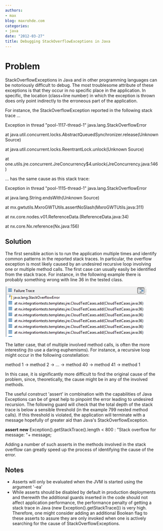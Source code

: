 ```yaml
---
authors:
- max
blog: maxrohde.com
categories:
- java
date: "2012-03-27"
title: Debugging StackOverflowExceptions in Java
---
```


# Problem

StackOverflowExceptions in Java and in other programming languages can be notoriously difficult to debug. The most troublesome attribute of these exceptions is that they occur in no specific place in the application. In specific, the location (class+line number) in which the exception is thrown does only point indirectly to the erroneous part of the application.

For instance, the StackOverflowException reported in the following stack trace …

Exception in thread "pool-1117-thread-1" java.lang.StackOverflowError

at java.util.concurrent.locks.AbstractQueuedSynchronizer.release(Unknown Source)

at java.util.concurrent.locks.ReentrantLock.unlock(Unknown Source)

at one.utils.jre.concurrent.JreConcurrency$4.unlock(JreConcurrency.java:146)

… has the same cause as this stack trace:

Exception in thread "pool-1115-thread-1" java.lang.StackOverflowError

at java.lang.String.endsWith(Unknown Source)

at mx.gwtutils.MxroGWTUtils.assertNoSlash(MxroGWTUtils.java:311)

at nx.core.nodes.v01.ReferenceData.<init>(ReferenceData.java:34)

at nx.core.Nx.reference(Nx.java:156)

## Solution

The first sensible action is to run the application multiple times and identify common patterns in the reported stack traces. In particular, the overflow exception is most likely caused by an undesired recursive loop involving one or multiple method calls. The first case can usually easily be identified from the stack trace. For instance, in the following example there is probably something wrong with line 36 in the tested class.

![](images/032712_0017_debuggingst1.png)

The latter case, that of multiple involved method calls, is often the more interesting (to use a daring euphemisms). For instance, a recursive loop might occur in the following constellation:

method 1 -> method 2 -> … -> method 40 -> method 41 -> method 1

In this case, it is significantly more difficult to find the original cause of the problem, since, theoretically, the cause might be in any of the involved methods.

The useful construct 'assert' in combination with the capabilities of Java Exceptions can be of great help to pinpoint the error leading to undesired recursion. The following guard will check that the total depth of the stack trace is below a sensible threshold (in the example 799 nested method calls). If this threshold is violated, the application will terminate with a message hopefully of greater aid than Java's StackOverflowException.

**assert** **new** Exception().getStackTrace().length < 800 : "Stack overflow for message: "\+ message;

Adding a number of such asserts in the methods involved in the stack overflow can greatly speed up the process of identifying the cause of the error.

## Notes

- Asserts will only be evaluated when the JVM is started using the argument '-ea'
- While asserts should be disabled by default in production deployments and therewith the additional guards inserted in the code should not affect application performance, the performance penalty of getting a stack trace in Java (new Exception().getStackTrace()) is very high. Therefore, one might consider adding an additional Boolean flag to these asserts to assure they are only invoked when one is actively searching for the cause of StackOverflowExceptions.
